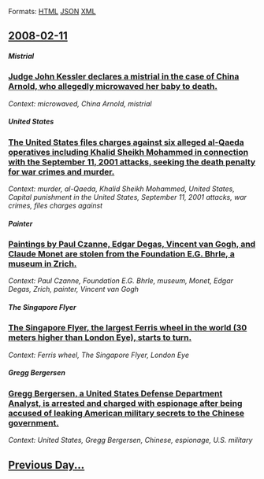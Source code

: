 
Formats: [HTML](2008/02/11/index.html)  [JSON](2008/02/11/index.json)  [XML](2008/02/11/index.xml)  

## [2008-02-11](/news/2008/02/11/index.md)

##### Mistrial
### [ Judge John Kessler declares a mistrial in the case of China Arnold, who allegedly microwaved her baby to death. ](/news/2008/02/11/judge-john-kessler-declares-a-mistrial-in-the-case-of-china-arnold-who-allegedly-microwaved-her-baby-to-death.md)
_Context: microwaved, China Arnold, mistrial_

##### United States
### [ The United States files charges against six alleged al-Qaeda operatives including Khalid Sheikh Mohammed in connection with the September 11, 2001 attacks, seeking the death penalty for war crimes and murder. ](/news/2008/02/11/the-united-states-files-charges-against-six-alleged-al-qaeda-operatives-including-khalid-sheikh-mohammed-in-connection-with-the-september-1.md)
_Context: murder, al-Qaeda, Khalid Sheikh Mohammed, United States, Capital punishment in the United States, September 11, 2001 attacks, war crimes, files charges against_

##### Painter
### [ Paintings by Paul Czanne, Edgar Degas, Vincent van Gogh, and Claude Monet are stolen from the Foundation E.G. Bhrle, a museum in Zrich. ](/news/2008/02/11/paintings-by-paul-cezanne-edgar-degas-vincent-van-gogh-and-claude-monet-are-stolen-from-the-foundation-e-g-buhrle-a-museum-in-zurich.md)
_Context: Paul Czanne, Foundation E.G. Bhrle, museum, Monet, Edgar Degas, Zrich, painter, Vincent van Gogh_

##### The Singapore Flyer
### [ The Singapore Flyer, the largest Ferris wheel in the world (30 meters higher than London Eye), starts to turn. ](/news/2008/02/11/the-singapore-flyer-the-largest-ferris-wheel-in-the-world-30-meters-higher-than-london-eye-starts-to-turn.md)
_Context: Ferris wheel, The Singapore Flyer, London Eye_

##### Gregg Bergersen
### [ Gregg Bergersen, a United States Defense Department Analyst, is arrested and charged with espionage after being accused of leaking American military secrets to the Chinese government. ](/news/2008/02/11/gregg-bergersen-a-united-states-defense-department-analyst-is-arrested-and-charged-with-espionage-after-being-accused-of-leaking-american.md)
_Context: United States, Gregg Bergersen, Chinese, espionage, U.S. military_

## [Previous Day...](/news/2008/02/10/index.md)

